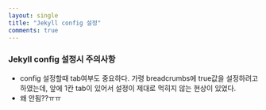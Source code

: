 ```yaml
---
layout: single
title: "Jekyll config 설정"
comments: true
---
```


### Jekyll config 설정시 주의사항
- config 설정할때 tab여부도 중요하다. 가령 breadcrumbs에 true값을 설정하려고 하였는데, 앞에 1칸 tab이 있어서 설정이 제대로 먹히지 않는 현상이 있었다.  
- 왜 안됨??ㅠㅠ
